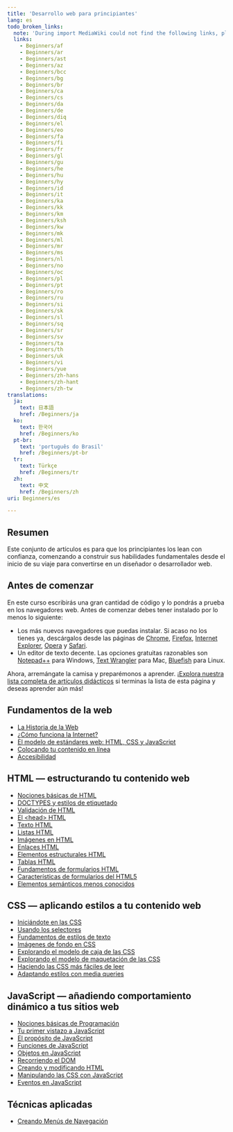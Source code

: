 ```yaml
---
title: 'Desarrollo web para principiantes'
lang: es
todo_broken_links:
  note: 'During import MediaWiki could not find the following links, please fix and adjust this list.'
  links:
    - Beginners/af
    - Beginners/ar
    - Beginners/ast
    - Beginners/az
    - Beginners/bcc
    - Beginners/bg
    - Beginners/br
    - Beginners/ca
    - Beginners/cs
    - Beginners/da
    - Beginners/de
    - Beginners/diq
    - Beginners/el
    - Beginners/eo
    - Beginners/fa
    - Beginners/fi
    - Beginners/fr
    - Beginners/gl
    - Beginners/gu
    - Beginners/he
    - Beginners/hu
    - Beginners/hy
    - Beginners/id
    - Beginners/it
    - Beginners/ka
    - Beginners/kk
    - Beginners/km
    - Beginners/ksh
    - Beginners/kw
    - Beginners/mk
    - Beginners/ml
    - Beginners/mr
    - Beginners/ms
    - Beginners/nl
    - Beginners/no
    - Beginners/oc
    - Beginners/pl
    - Beginners/pt
    - Beginners/ro
    - Beginners/ru
    - Beginners/si
    - Beginners/sk
    - Beginners/sl
    - Beginners/sq
    - Beginners/sr
    - Beginners/sv
    - Beginners/ta
    - Beginners/th
    - Beginners/uk
    - Beginners/vi
    - Beginners/yue
    - Beginners/zh-hans
    - Beginners/zh-hant
    - Beginners/zh-tw
translations:
  ja:
    text: 日本語
    href: /Beginners/ja
  ko:
    text: 한국어
    href: /Beginners/ko
  pt-br:
    text: 'português do Brasil'
    href: /Beginners/pt-br
  tr:
    text: Türkçe
    href: /Beginners/tr
  zh:
    text: 中文
    href: /Beginners/zh
uri: Beginners/es

---
```

## Resumen

Este conjunto de artículos es para que los principiantes los lean con confianza, comenzando a construir sus habilidades fundamentales desde el inicio de su viaje para convertirse en un diseñador o desarrollador web.

## Antes de comenzar

En este curso escribirás una gran cantidad de código y lo pondrás a prueba en los navegadores web. Antes de comenzar debes tener instalado por lo menos lo siguiente:

-   Los más nuevos navegadores que puedas instalar. Si acaso no los tienes ya, descárgalos desde las páginas de [Chrome](http://www.google.com/chrome), [Firefox](http://www.mozilla.org/en-US/firefox/new/), [Internet Explorer](http://windows.microsoft.com/en-GB/internet-explorer/products/ie/home), [Opera](http://www.opera.com) y [Safari](http://www.apple.com/safari/).
-   Un editor de texto decente. Las opciones gratuitas razonables son [Notepad++](http://notepad-plus-plus.org/) para Windows, [Text Wrangler](http://www.barebones.com/products/TextWrangler/) para Mac, [Bluefish](http://bluefish.openoffice.nl/index.html) para Linux.

Ahora, arremángate la camisa y preparémonos a aprender. [¡Explora nuestra lista completa de artículos didácticos](/tutorials) si terminas la lista de esta página y deseas aprender aún más!

## Fundamentos de la web

-   [La Historia de la Web](/concepts/internet_and_web/the_history_of_the_web/es)
-   [¿Cómo funciona la Internet?](/concepts/internet_and_web/how_does_the_internet_work)
-   [El modelo de estándares web: HTML, CSS y JavaScript](/concepts/internet_and_web/the_web_standards_model)
-   [Colocando tu contenido en línea](/tutorials/getting_your_content_online)
-   [Accesibilidad](/concepts/accessibility)

## HTML — estructurando tu contenido web

-   [Nociones básicas de HTML](/guides/the_basics_of_html)
-   [DOCTYPES y estilos de etiquetado](/guides/doctypes_and_markup_styles)
-   [Validación de HTML](/guides/html_validation)
-   [El \<head\> HTML](/guides/the_html_head)
-   [Texto HTML](/guides/html_text)
-   [Listas HTML](/guides/html_lists)
-   [Imágenes en HTML](/guides/images_in_html)
-   [Enlaces HTML](/guides/html_links)
-   [Elementos estructurales HTML](/guides/html_structural_elements)
-   [Tablas HTML](/guides/html_tables)
-   [Fundamentos de formularios HTML](/guides/html_forms_basics)
-   [Características de formularios del HTML5](/guides/html5_form_features)
-   [Elementos semánticos menos conocidos](/guides/lesser-known_semantic_elements)

## CSS — aplicando estilos a tu contenido web

-   [Iniciándote en las CSS](/guides/getting_started_with_css)
-   [Usando los selectores](/tutorials/using_selectors)
-   [Fundamentos de estilos de texto](/guides/css_text_styling_fundamentals)
-   [Imágenes de fondo en CSS](/tutorials/using_css_background_images)
-   [Explorando el modelo de caja de las CSS](/tutorials/box_model)
-   [Explorando el modelo de maquetación de las CSS](/tutorials/layout_fundamentals)
-   [Haciendo las CSS más fáciles de leer](/tutorials/making_css_easier_to_read)
-   [Adaptando estilos con media queries](/tutorials/media_queries)

## JavaScript — añadiendo comportamiento dinámico a tus sitios web

-   [Nociones básicas de Programación](/concepts/programming/programming_basics)
-   [Tu primer vistazo a JavaScript](/tutorials/your_first_look_at_javascript)
-   [El propósito de JavaScript](/concepts/programming/the_purpose_of_javascript)
-   [Funciones de JavaScript](/tutorials/javascript_functions)
-   [Objetos en JavaScript](/tutorials/objects_in_javascript)
-   [Recorriendo el DOM](/tutorials/traversing_the_dom)
-   [Creando y modificando HTML](/tutorials/creating_and_modifying_html)
-   [Manipulando las CSS con JavaScript](/tutorials/manipulating_css_with_javascript)
-   [Eventos en JavaScript](/tutorials/events_in_javascript)

## Técnicas aplicadas

-   [Creando Menús de Navegación](/tutorials/creating_basic_navigation_menus)

